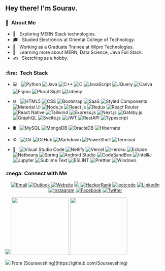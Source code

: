 <h2> Hey there! I'm Sourav.</h2>

<h3> 👨 &nbsp;About Me </h3>

- 🤔 &nbsp; Exploring MERN Stack technologies.
- 🎓 &nbsp; Studied Electronics at Oriental College of Technology.
- 💼 &nbsp; Working as a Graduate Trainee at Wipro Technologies.
- 🌱 &nbsp; Learning more about MERN, Data Science, Java Full Stack.
- ✍️ &nbsp; Sketching as a hobby.

<h3>:fire: &nbsp;Tech Stack</h3>

- 💻 &nbsp;
  ![Python](https://img.shields.io/badge/Python-14354C?style=for-the-badge&logo=python&logoColor=white)
  ![Java](https://img.shields.io/badge/Java-ED8B00?style=for-the-badge&logo=java&logoColor=white)
  ![C++](https://img.shields.io/badge/C%2B%2B-00599C?style=for-the-badge&logo=c%2B%2B&logoColor=white)
  ![C](https://img.shields.io/badge/C-00599C?style=for-the-badge&logo=c&logoColor=white)
  ![JavaScript](https://img.shields.io/badge/JavaScript-F7DF1E?style=for-the-badge&logo=javascript&logoColor=black)
  ![JQuery](https://img.shields.io/badge/jQuery-0769AD?style=for-the-badge&logo=jquery&logoColor=white)
  ![Canva](https://img.shields.io/badge/Canva-%2300C4CC.svg?&style=for-the-badge&logo=Canva&logoColor=white)
  ![Figma](https://img.shields.io/badge/Figma-F24E1E?style=for-the-badge&logo=figma&logoColor=white)
  ![Plural Sight](https://img.shields.io/badge/Pluralsight-F15B2A?style=for-the-badge&logo=Pluralsight&logoColor=white)
  ![Udemy](https://img.shields.io/badge/Udemy-EC5252?style=for-the-badge&logo=Udemy&logoColor=white)
  
- 🌐 &nbsp;
  ![HTML5](https://img.shields.io/badge/HTML-239120?style=for-the-badge&logo=html5&logoColor=white)
  ![CSS](https://img.shields.io/badge/CSS-239120?&style=for-the-badge&logo=css3&logoColor=white)
  ![Bootstrap](https://img.shields.io/badge/Bootstrap-563D7C?style=for-the-badge&logo=bootstrap&logoColor=white)
  ![SaaS](https://img.shields.io/badge/Sass-CC6699?style=for-the-badge&logo=sass&logoColor=white)
  ![Styled Components](https://img.shields.io/badge/styled--components-DB7093?style=for-the-badge&logo=styled-components&logoColor=white)
  ![Material UI](https://img.shields.io/badge/Material--UI-0081CB?style=for-the-badge&logo=material-ui&logoColor=white)
  ![Node.js](https://img.shields.io/badge/Node.js-43853D?style=for-the-badge&logo=node.js&logoColor=white)
  ![React.js](https://img.shields.io/badge/React-20232A?style=for-the-badge&logo=react&logoColor=61DAFB)
  ![Redux](https://img.shields.io/badge/Redux-593D88?style=for-the-badge&logo=redux&logoColor=white)
  ![React Router](https://img.shields.io/badge/React_Router-CA4245?style=for-the-badge&logo=react-router&logoColor=white)
  ![React Native](https://img.shields.io/badge/React_Native-20232A?style=for-the-badge&logo=react&logoColor=61DAFB)
  ![Tailwind](https://img.shields.io/badge/Tailwind_CSS-38B2AC?style=for-the-badge&logo=tailwind-css&logoColor=white)
  ![Express.js](https://img.shields.io/badge/Express.js-404D59?style=for-the-badge)
  ![Next.js](https://img.shields.io/badge/Next-black?style=for-the-badge&logo=next.js)
  ![Gatsby.js](https://img.shields.io/badge/Gatsby-663399?style=for-the-badge&logo=gatsby&logoColor=white)
  ![GraphQL](https://img.shields.io/badge/GraphQL-purple?style=for-the-badge&logo=graphql)
  ![Svelte.js](https://img.shields.io/badge/Svelte-4A4A55?style=for-the-badge&logo=svelte&logoColor=FF3E00)
  ![JWT](https://img.shields.io/badge/json%20web%20tokens-323330?style=for-the-badge&logo=json-web-tokens&logoColor=pink)
  ![RestAPI](https://img.shields.io/badge/RestAPI-grey?style=for-the-badge&logo=restapi)
  ![Typescript](https://img.shields.io/badge/TypeScript-007ACC?style=for-the-badge&logo=typescript&logoColor=white)
  
- 🛢 &nbsp;
  ![MySQL](https://img.shields.io/badge/MySQL-00000F?style=for-the-badge&logo=mysql&logoColor=white)
  ![MongoDB](https://img.shields.io/badge/MongoDB-4EA94B?style=for-the-badge&logo=mongodb&logoColor=white)
  ![OracleDB](https://img.shields.io/badge/Oracle-F80000?style=for-the-badge&logo=oracle&logoColor=black)
  ![Hibernate](https://img.shields.io/badge/Hibernate-59666C?style=for-the-badge&logo=Hibernate&logoColor=white)
  
- ⚙️ &nbsp;
  ![Git](https://img.shields.io/badge/GIT-E44C30?style=for-the-badge&logo=git&logoColor=white)
  ![GitHub](https://img.shields.io/badge/GitHub-100000?style=for-the-badge&logo=github&logoColor=white)
  ![Markdown](https://img.shields.io/badge/Markdown-000000?style=for-the-badge&logo=markdown&logoColor=white)
  ![PowerShell](https://img.shields.io/badge/powershell-5391FE?style=for-the-badge&logo=powershell&logoColor=white)
  ![Terminal](https://img.shields.io/badge/windows%20terminal-4D4D4D?style=for-the-badge&logo=windows%20terminal&logoColor=white)
  
- 🔧 &nbsp;
  ![Visual Studio Code](https://img.shields.io/badge/Visual_Studio_Code-0078D4?style=for-the-badge&logo=visual%20studio%20code&logoColor=white)
  ![Netlify](https://img.shields.io/badge/Netlify-00C7B7?style=for-the-badge&logo=netlify&logoColor=white)
  ![Vercel](https://img.shields.io/badge/Vercel-000000?style=for-the-badge&logo=vercel&logoColor=white)
  ![Heroku](https://img.shields.io/badge/Heroku-430098?style=for-the-badge&logo=heroku&logoColor=white)
  ![Eclipse](https://img.shields.io/badge/Eclipse-2C2255?style=for-the-badge&logo=eclipse&logoColor=white)
  ![Netbeans](https://img.shields.io/badge/apache%20netbeans-1B6AC6?style=for-the-badge&logo=apache%20netbeans%20IDE&logoColor=white)
  ![Spring](https://img.shields.io/badge/Spring-6DB33F?style=for-the-badge&logo=spring&logoColor=white)
  ![Android Studio](https://img.shields.io/badge/Android_Studio-3DDC84?style=for-the-badge&logo=android-studio&logoColor=white)
  ![CodeSandBox](https://img.shields.io/badge/Codesandbox-000000?style=for-the-badge&logo=CodeSandbox&logoColor=white)
  ![IntelliJ](https://img.shields.io/badge/IntelliJ_IDEA-000000.svg?style=for-the-badge&logo=intellij-idea&logoColor=white)
  ![Jupyter](https://img.shields.io/badge/Made%20with-Jupyter-orange?style=for-the-badge&logo=Jupyter)
  ![Sublime Text](https://img.shields.io/badge/sublime_text-%23575757.svg?&style=for-the-badge&logo=sublime-text&logoColor=important)
  ![ESLINT](https://img.shields.io/badge/eslint-3A33D1?style=for-the-badge&logo=eslint&logoColor=white)
  ![Prettier](https://img.shields.io/badge/prettier-1A2C34?style=for-the-badge&logo=prettier&logoColor=F7BA3E)
  ![Windows](https://img.shields.io/badge/Windows-0078D6?style=for-the-badge&logo=windows&logoColor=white)
<h3>  :mega: Connect with Me </h3>

<p align="center">
<a href="mailto:isauravshing@gmail.com"><img alt="Email" src="https://img.shields.io/badge/Gmail-D14836?style=for-the-badge&logo=gmail&logoColor=white"></a>
<a href="mailto:sourav.kumar23@outlook.com"><img alt="Outlook" src="https://img.shields.io/badge/Microsoft_Outlook-0078D4?style=for-the-badge&logo=microsoft-outlook&logoColor=white"></a>
<a href="https://sauraevshing-portfolio.netlify.app/"><img alt="Website" src="https://img.shields.io/badge/website-000000?style=for-the-badge&logo=About.me&logoColor=white"></a>
<a href="https://dev.to/sauraevshing"><img src="https://img.shields.io/badge/dev.to-0A0A0A?style=for-the-badge&logo=devdotto&logoColor=white"></a>
<a href="https://www.hackerrank.com/isauravshing"><img alt="HackerRank" src="https://img.shields.io/badge/-Hackerrank-2EC866?style=for-the-badge&logo=HackerRank&logoColor=white"></a>
<a href="https://leetcode.com/isauravshing/"><img alt="leetcode" src="https://img.shields.io/badge/-LeetCode-FFA116?style=for-the-badge&logo=LeetCode&logoColor=black"></a>
<a href="https://www.linkedin.com/in/sourav-kumar-823b7415b/"><img alt="LinkedIn" src="https://img.shields.io/badge/LinkedIn-0077B5?style=for-the-badge&logo=linkedin&logoColor=white"></a>
<a href="https://www.instagram.com/sauraevshing/"><img alt="Instagram" src="https://img.shields.io/badge/Instagram-E4405F?style=for-the-badge&logo=instagram&logoColor=white"></a>
<a href="https://www.facebook.com/sauraevshing/"><img alt="Facebook" src="https://img.shields.io/badge/Facebook-1877F2?style=for-the-badge&logo=facebook&logoColor=white"></a>
<a href="https://twitter.com/thisis_souraev"><img alt="Twitter" src="https://img.shields.io/badge/Twitter-1DA1F2?style=for-the-badge&logo=twitter&logoColor=white"></a>
</p>


<img src="https://img.icons8.com/external-tal-revivo-tritone-tal-revivo/32/000000/external-git-is-designed-for-coordinating-work-among-programmers-logo-tritone-tal-revivo.png"/>

<a href="https://github.com/Souraevshing">
  <img height="180em" src="https://github-readme-stats.vercel.app/api?username=Souraevshing&theme=buefy&show_icons=true" />
  <img height="180em" src="https://github-readme-stats.vercel.app/api/top-langs/?username=Souraevshing&theme=buefy&layout=compact" />
</a>
<br/>

<p>
    <img src="https://img.icons8.com/color-glass/16/000000/source-code.png"/> From [Souraevshing](https://github.com/Souraevshing)
</p>
